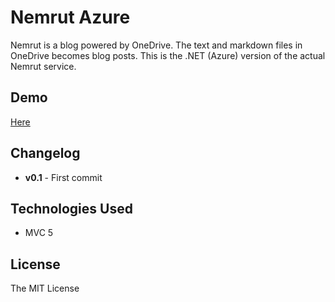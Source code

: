 # Nemrut Azure
Nemrut is a blog powered by OneDrive. The text and markdown files in OneDrive becomes blog posts. This is the .NET (Azure) version of the actual Nemrut service.

## Demo
[Here](http://nemrut.cloudapp.net)

## Changelog
* **v0.1** - First commit

## Technologies Used
* MVC 5

## License
The MIT License
